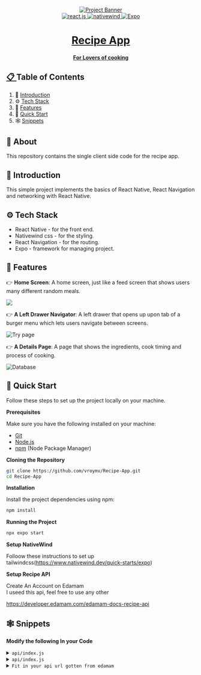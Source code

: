 <!-- Banner Image, Landing Page Of Computer Vision Site -->
<div align="center">
  <br />
    <a href="">
      <img src="https://firebasestorage.googleapis.com/v0/b/karizmatik-14de4.appspot.com/o/Banner.png?alt=media&token=60342ca9-de47-4238-a4cb-d51e9b3f3530" alt="Project Banner">

  <div>
    <img src="https://img.shields.io/badge/-ReactNative-black?style=for-the-badge&logoColor=white&logo=react&color=61DAFB" alt="react.js" />
    <img src="https://img.shields.io/badge/Nativewind-black?style=for-the-badge&logoColor=white&logo=tailwindcss&color=06B6D4" alt="nativewind" />
    <img src="https://img.shields.io/badge/expo-black?logo=expo&color=black" alt="Expo" />

  </div>

  <h1 align="center">Recipe App</h1>

   <div align="center">
     <h4>For Lovers of cooking</h4>
    </div>
</div>

## 📋 <a name="table">Table of Contents</a>

1. 🤖 [Introduction](#introduction)
2. ⚙️ [Tech Stack](#tech-stack)
3. 🔋 [Features](#features)
4. 🤸 [Quick Start](#quick-start)
5. 🕸️ [Snippets](#snippets)

## 🚨 About

This repository contains the single client side code for the recipe app.

## <a name="introduction">🤖 Introduction</a>

This simple project implements the basics of React Native, React Navigation and networking with React Native.

## <a name="tech-stack">⚙️ Tech Stack</a>

- React Native - for the front end.
- Nativewind css - for the styling.
- React Navigation - for the routing.
- Expo - framework for managing project.

## <a name="features">🔋 Features</a>

👉 **Home Screen**: A home screen, just like a feed screen that shows users many different random meals.

<img src="https://firebasestorage.googleapis.com/v0/b/karizmatik-14de4.appspot.com/o/Simulator%20Screenshot%20-%20iPhone%2015%20-%202024-07-02%20at%2022.40.31.png?alt=media&token=4eb97b2c-4937-430e-bfbe-caf99cbfc92b">

👉 **A Left Drawer Navigator**: A left drawer that opens up upon tab of a burger menu which lets users navigate between screens.

<img src="https://firebasestorage.googleapis.com/v0/b/karizmatik-14de4.appspot.com/o/Simulator%20Screenshot%20-%20iPhone%2015%20-%202024-07-02%20at%2022.40.28.png?alt=media&token=80cb51fe-6855-4f17-8a5a-be390a4fcd7d" alt="Try page">

👉 **A Details Page**: A page that shows the ingredients, cook timing and process of cooking.

<img src="https://firebasestorage.googleapis.com/v0/b/karizmatik-14de4.appspot.com/o/Simulator%20Screenshot%20-%20iPhone%2015%20-%202024-07-02%20at%2015.53.18.png?alt=media&token=e19cacd5-81e0-4168-b133-d12bc8237aa7" alt="Database">

## <a name="quick-start">🤸 Quick Start</a>

Follow these steps to set up the project locally on your machine.

**Prerequisites**

Make sure you have the following installed on your machine:

- [Git](https://git-scm.com/)
- [Node.js](https://nodejs.org/en)
- [npm](https://www.npmjs.com/) (Node Package Manager)

**Cloning the Repository**

```bash
git clone https://github.com/vroymv/Recipe-App.git
cd Recipe-App
```

**Installation**

Install the project dependencies using npm:

```bash
npm install
```

**Running the Project**

```bash
npx expo start
```

**Setup NativeWind**

Folloow these instructions to set up tailwindcss(https://www.nativewind.dev/quick-starts/expo)

**Setup Recipe API**

Create An Account on Edamam <br>
I useed this api, feel free to use any other

https://developer.edamam.com/edamam-docs-recipe-api<br>

## <a name="snippets">🕸️ Snippets</a>

**Modify the following In your Code**

<details>
<summary><code>api/index.js</code></summary>

```javascript
Uncomment the follwing code

export async function getRecepes() {
  try {
    // const response = await fetch(
    //   "https://api.edamam.com/api/recipes/v2?type=public&q=chicken&app_id=19935929&app_key=%20c9e19a19139e42c68e4503e45dca5723&diet=balanced&cuisineType=Indian&mealType=Dinner&mealType=Lunch&mealType=Snack&imageSize=REGULAR&random=true&field=uri&field=label&field=image&field=source&field=ingredientLines&field=totalTime"
    // );
    // if (!response.ok) {
    //   throw new Error("Server response was not  okay");
    // }
    // const Recepes = await response.json();
    // return Recepes.hits;
```

</details>

<details>
<summary><code>api/index.js</code></summary>

```javascript
// Delete the return Array with it's static data

return [
      {
        recipe: {
          uri: "http://www.edamam.com/ontologies/edamam.owl#recipe_0450da44878f023f67cdce69713d1ace",
          label: "Black Beluga Lentils",
          image:
            "https://edamam
```

</details>

<details>
<summary><code>Fit in your api url gotten from edamam</code></summary>

```javascript
const response = await fetch(
  "https://api.edamam.com/api/recipes/v2?type=public&q=chicken&app_id=19935929&app_key=%20c9e19a19139e42c68e4503e45dca5723&diet=balanced&cuisineType=Indian&mealType=Dinner&mealType=Lunch&mealType=Snack&imageSize=REGULAR&random=true&field=uri&field=label&field=image&field=source&field=ingredientLines&field=totalTime"
);
```

</details>
